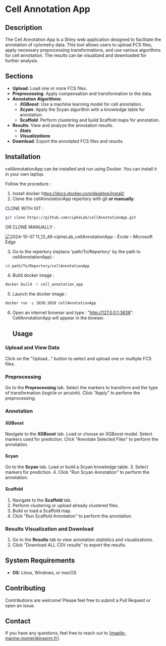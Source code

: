 # Cell Annotation App

## Description
The Cell Annotation App is a Shiny web application designed to facilitate the annotation of cytometry data. This tool allows users to upload FCS files, apply necessary preprocessing transformations, and use various algorithms for cell annotation. The results can be visualized and downloaded for further analysis.

## Sections
- **Upload**: Load one or more FCS files.
- **Preprocessing**: Apply compensation and transformation to the data.
- **Annotation Algorithms**: 
  - ***XGBoost***: Use a machine learning model for cell annotation.
  - ***Scyan***: Apply the Scyan algorithm with a knowledge table for annotation. 
  - **Scaffold**: Perform clustering and build Scaffold maps for annotation.
- **Results**: View and analyze the annotation results.
  - ***Stats***
  - ***Visualizations***
- **Download**: Export the annotated FCS files and results.

## Installation
cellAnnotationApp can be installed and run using Docker. You can install it in your own laptop.

Follow the procedure :

1. Install docker h[ttps://docs.docker.com/desktop/install/](https://docs.docker.com/engine/install/)
2. Clone the cellAnnotationApp repertory with git **or manually**.
   
CLONE WITH GIT : 

  ```sh
git clone https://github.com/cipheLab/cellAnnotationApp.git
  ```

OR CLONE MANUALLY :

![2024-10-07 11_13_46-cipheLab_cellAnnotationApp - École – Microsoft​ Edge](https://github.com/user-attachments/assets/81f7db5b-8b8a-4cba-b4da-35aa9625812f)

3. Go to the repertory (replace 'path/To/Repertory' by the path to cellAnnotationApp) : 
  ```sh
cd path/To/Repertory/cellAnnotationApp
  ```
4. Build docker image :
  ```sh
docker build -t cell_annotation_app
  ```
5. Launch the docker image :
  ```sh
docker run -p 3838:3838 cellAnnotationApp
  ```
6. Open an internet browser and type :  "http://127.0.0.1:3838". CellAnnotationApp will appear in the bowser.
   

   ## Usage

### Upload and View Data
 
 Click on the "Upload..." button to select and upload one or multiple FCS files.

### Preprocessing
Go to the **Preprocessing** tab.
Select the markers to transform and the type of transformation (logicle or arcsinh).
Click "Apply" to perform the preprocessing.

### Annotation

#### XGBoost
Navigate to the **XGBoost** tab.
Load or choose an XGBoost model.
Select markers used for prediction.
Click "Annotate Selected Files" to perform the annotation.

#### Scyan
Go to the **Scyan** tab.
Load or build a Scyan knowledge table.
3. Select markers for prediction.
4. Click "Run Scyan Annotation" to perform the annotation.

#### Scaffold
1. Navigate to the **Scaffold** tab.
2. Perform clustering or upload already clustered files.
3. Build or load a Scaffold map.
4. Click "Run Scaffold Annotation" to perform the annotation.

### Results Visualization and Download
1. Go to the **Results** tab to view annotation statistics and visualizations.
2. Click "Download ALL CSV results" to export the results.

## System Requirements
- **OS**: Linux, Windows, or macOS

## Contributing
Contributions are welcome! Please feel free to submit a Pull Request or open an issue.


## Contact
If you have any questions, feel free to reach out to [maelle-marine.monier@inserm.fr].

